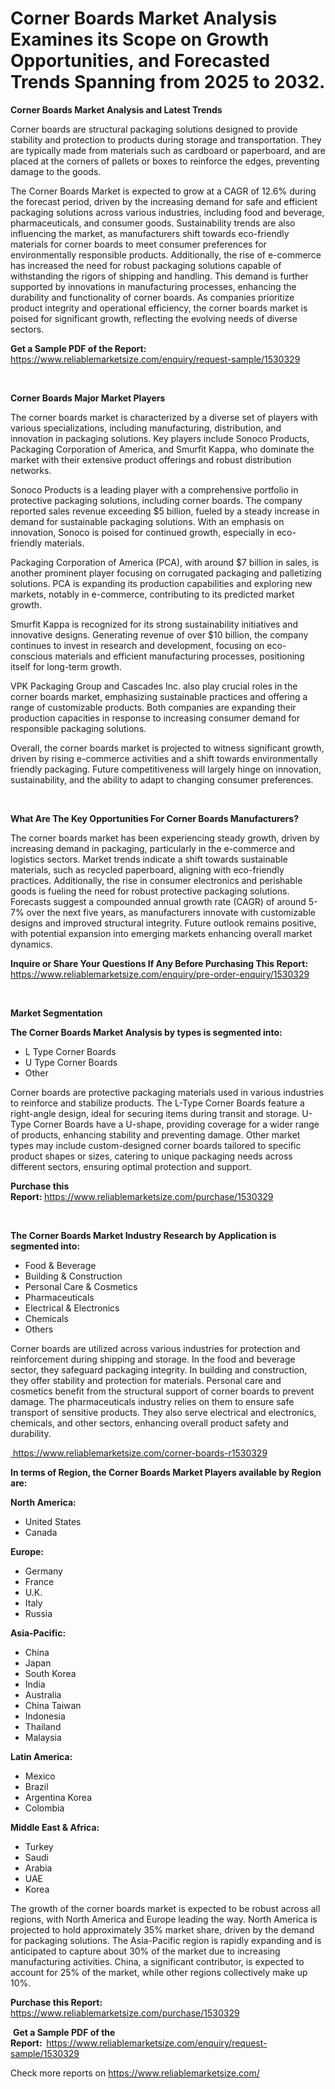<p><h1>Corner Boards Market Analysis Examines its Scope on Growth Opportunities, and Forecasted Trends Spanning from 2025 to 2032.</h1></p><p><strong>Corner Boards Market Analysis and Latest Trends</strong></p>
<p><p>Corner boards are structural packaging solutions designed to provide stability and protection to products during storage and transportation. They are typically made from materials such as cardboard or paperboard, and are placed at the corners of pallets or boxes to reinforce the edges, preventing damage to the goods. </p><p>The Corner Boards Market is expected to grow at a CAGR of 12.6% during the forecast period, driven by the increasing demand for safe and efficient packaging solutions across various industries, including food and beverage, pharmaceuticals, and consumer goods. Sustainability trends are also influencing the market, as manufacturers shift towards eco-friendly materials for corner boards to meet consumer preferences for environmentally responsible products. Additionally, the rise of e-commerce has increased the need for robust packaging solutions capable of withstanding the rigors of shipping and handling. This demand is further supported by innovations in manufacturing processes, enhancing the durability and functionality of corner boards. As companies prioritize product integrity and operational efficiency, the corner boards market is poised for significant growth, reflecting the evolving needs of diverse sectors.</p></p>
<p><strong>Get a Sample PDF of the Report:&nbsp;</strong> <a href="https://www.reliablemarketsize.com/enquiry/request-sample/1530329?utm_campaign=2952&utm_medium=2&utm_source=Github&utm_content=ia&utm_term=08032025&utm_id=corner-boards">https://www.reliablemarketsize.com/enquiry/request-sample/1530329</a></p>
<p>&nbsp;</p>
<p><strong>Corner Boards Major Market Players</strong></p>
<p><p>The corner boards market is characterized by a diverse set of players with various specializations, including manufacturing, distribution, and innovation in packaging solutions. Key players include Sonoco Products, Packaging Corporation of America, and Smurfit Kappa, who dominate the market with their extensive product offerings and robust distribution networks.</p><p>Sonoco Products is a leading player with a comprehensive portfolio in protective packaging solutions, including corner boards. The company reported sales revenue exceeding $5 billion, fueled by a steady increase in demand for sustainable packaging solutions. With an emphasis on innovation, Sonoco is poised for continued growth, especially in eco-friendly materials.</p><p>Packaging Corporation of America (PCA), with around $7 billion in sales, is another prominent player focusing on corrugated packaging and palletizing solutions. PCA is expanding its production capabilities and exploring new markets, notably in e-commerce, contributing to its predicted market growth.</p><p>Smurfit Kappa is recognized for its strong sustainability initiatives and innovative designs. Generating revenue of over $10 billion, the company continues to invest in research and development, focusing on eco-conscious materials and efficient manufacturing processes, positioning itself for long-term growth.</p><p>VPK Packaging Group and Cascades Inc. also play crucial roles in the corner boards market, emphasizing sustainable practices and offering a range of customizable products. Both companies are expanding their production capacities in response to increasing consumer demand for responsible packaging solutions.</p><p>Overall, the corner boards market is projected to witness significant growth, driven by rising e-commerce activities and a shift towards environmentally friendly packaging. Future competitiveness will largely hinge on innovation, sustainability, and the ability to adapt to changing consumer preferences.</p></p>
<p>&nbsp;</p>
<p><strong>What Are The Key Opportunities For Corner Boards Manufacturers?</strong></p>
<p><p>The corner boards market has been experiencing steady growth, driven by increasing demand in packaging, particularly in the e-commerce and logistics sectors. Market trends indicate a shift towards sustainable materials, such as recycled paperboard, aligning with eco-friendly practices. Additionally, the rise in consumer electronics and perishable goods is fueling the need for robust protective packaging solutions. Forecasts suggest a compounded annual growth rate (CAGR) of around 5-7% over the next five years, as manufacturers innovate with customizable designs and improved structural integrity. Future outlook remains positive, with potential expansion into emerging markets enhancing overall market dynamics.</p></p>
<p><strong>Inquire or Share Your Questions If Any Before Purchasing This Report:</strong> <a href="https://www.reliablemarketsize.com/enquiry/pre-order-enquiry/1530329?utm_campaign=2952&utm_medium=2&utm_source=Github&utm_content=ia&utm_term=08032025&utm_id=corner-boards">https://www.reliablemarketsize.com/enquiry/pre-order-enquiry/1530329</a></p>
<p>&nbsp;</p>
<p><strong>Market Segmentation</strong></p>
<p><strong>The Corner Boards Market Analysis by types is segmented into:</strong></p>
<p><ul><li>L Type Corner Boards</li><li>U Type Corner Boards</li><li>Other</li></ul></p>
<p><p>Corner boards are protective packaging materials used in various industries to reinforce and stabilize products. The L-Type Corner Boards feature a right-angle design, ideal for securing items during transit and storage. U-Type Corner Boards have a U-shape, providing coverage for a wider range of products, enhancing stability and preventing damage. Other market types may include custom-designed corner boards tailored to specific product shapes or sizes, catering to unique packaging needs across different sectors, ensuring optimal protection and support.</p></p>
<p><strong>Purchase this Report:&nbsp;</strong><a href="https://www.reliablemarketsize.com/purchase/1530329?utm_campaign=2952&utm_medium=2&utm_source=Github&utm_content=ia&utm_term=08032025&utm_id=corner-boards">https://www.reliablemarketsize.com/purchase/1530329</a></p>
<p>&nbsp;</p>
<p><strong>The Corner Boards Market Industry Research by Application is segmented into:</strong></p>
<p><ul><li>Food & Beverage</li><li>Building & Construction</li><li>Personal Care & Cosmetics</li><li>Pharmaceuticals</li><li>Electrical & Electronics</li><li>Chemicals</li><li>Others</li></ul></p>
<p><p>Corner boards are utilized across various industries for protection and reinforcement during shipping and storage. In the food and beverage sector, they safeguard packaging integrity. In building and construction, they offer stability and protection for materials. Personal care and cosmetics benefit from the structural support of corner boards to prevent damage. The pharmaceuticals industry relies on them to ensure safe transport of sensitive products. They also serve electrical and electronics, chemicals, and other sectors, enhancing overall product safety and durability.</p></p>
<p><a href="https://www.reliablemarketsize.com/corner-boards-r1530329?utm_campaign=2952&utm_medium=2&utm_source=Github&utm_content=ia&utm_term=08032025&utm_id=corner-boards">&nbsp;https://www.reliablemarketsize.com/corner-boards-r1530329</a></p>
<p><strong>In terms of Region, the Corner Boards Market Players available by Region are:</strong></p>
<p>
    <p> <strong> North America: </strong>
        <ul>
            <li>United States</li>
            <li>Canada</li>
        </ul>
        </p> 
    <p> <strong> Europe: </strong>
        <ul>
            <li>Germany</li>
            <li>France</li>
            <li>U.K.</li>
            <li>Italy</li>
            <li>Russia</li>
        </ul>
        </p> 
    <p> <strong> Asia-Pacific: </strong>
        <ul>
            <li>China</li>
            <li>Japan</li>
            <li>South Korea</li>
            <li>India</li>
            <li>Australia</li>
            <li>China Taiwan</li>
            <li>Indonesia</li>
            <li>Thailand</li>
            <li>Malaysia</li>
        </ul>
        </p> 
    <p> <strong> Latin America: </strong>
        <ul>
            <li>Mexico</li>
            <li>Brazil</li>
            <li>Argentina Korea</li>
            <li>Colombia</li>
        </ul>
        </p> 
    <p> <strong> Middle East & Africa: </strong>
        <ul>
            <li>Turkey</li>
            <li>Saudi</li>
            <li>Arabia</li>
            <li>UAE</li>
            <li>Korea</li>
        </ul>
    </p>
    </p>
<p><p>The growth of the corner boards market is expected to be robust across all regions, with North America and Europe leading the way. North America is projected to hold approximately 35% market share, driven by the demand for packaging solutions. The Asia-Pacific region is rapidly expanding and is anticipated to capture about 30% of the market due to increasing manufacturing activities. China, a significant contributor, is expected to account for 25% of the market, while other regions collectively make up 10%.</p></p>
<p><strong>Purchase this Report: </strong><a href="https://www.reliablemarketsize.com/purchase/1530329?utm_campaign=2952&utm_medium=2&utm_source=Github&utm_content=ia&utm_term=08032025&utm_id=corner-boards">https://www.reliablemarketsize.com/purchase/1530329</a></p>
<p>&nbsp;<strong>Get a Sample PDF of the Report:&nbsp;&nbsp;</strong><a href="https://www.reliablemarketsize.com/enquiry/request-sample/1530329?utm_campaign=2952&utm_medium=2&utm_source=Github&utm_content=ia&utm_term=08032025&utm_id=corner-boards">https://www.reliablemarketsize.com/enquiry/request-sample/1530329</a></p>
<p><strong></strong></p>
<p>Check more reports on <a href="https://www.reliablemarketsize.com/?utm_campaign=2952&utm_medium=2&utm_source=Github&utm_content=ia&utm_term=08032025&utm_id=corner-boards">https://www.reliablemarketsize.com/</a></p>